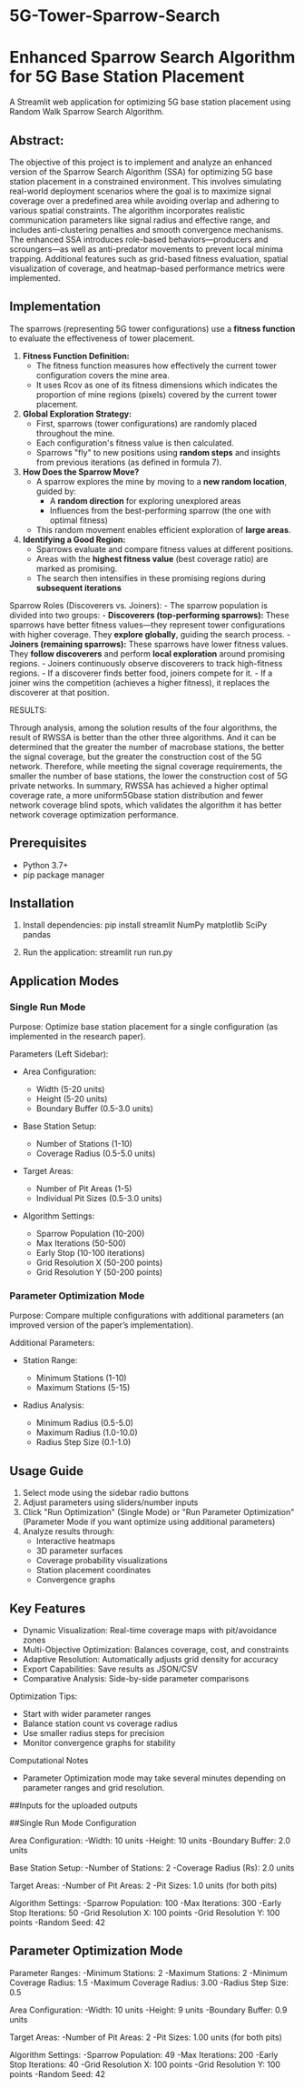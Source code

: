 # 5G-Tower-Sparrow-Search

# Enhanced Sparrow Search Algorithm for 5G Base Station Placement

A Streamlit web application for optimizing 5G base station placement using Random Walk Sparrow Search Algorithm.

## Abstract:

The objective of this project is to implement and analyze an enhanced version of the Sparrow Search Algorithm (SSA) for optimizing 5G base station placement in a
constrained environment. This involves simulating real-world deployment scenarios where the goal is to maximize signal coverage over a predefined area while avoiding
overlap and adhering to various spatial constraints. The algorithm incorporates realistic communication parameters like signal radius and effective range, and includes anti-clustering penalties and smooth convergence mechanisms. The enhanced SSA introduces role-based behaviors—producers and scroungers—as well as anti-predator movements to prevent local minima trapping. Additional features such as grid-based fitness evaluation, spatial visualization of coverage, and heatmap-based performance metrics were implemented. 

## Implementation
The sparrows (representing 5G tower configurations) use a **fitness function** to evaluate the effectiveness of tower placement.

1. **Fitness Function Definition:**
    - The fitness function measures how effectively the current tower configuration covers the mine area.
    -  It uses Rcov as one of its fitness dimensions which indicates the proportion of mine regions (pixels) covered by the current tower placement.
2. **Global Exploration Strategy:**
    - First, sparrows (tower configurations) are randomly placed throughout the mine.
    - Each configuration's fitness value is then calculated.
    - Sparrows "fly" to new positions using **random steps** and insights from previous iterations (as defined in formula 7).
3. **How Does the Sparrow Move?**
    - A sparrow explores the mine by moving to a **new random location**, guided by:
        - A **random direction** for exploring unexplored areas
        - Influences from the best-performing sparrow (the one with optimal fitness)
    - This random movement enables efficient exploration of **large areas**.
4. **Identifying a Good Region:**
    - Sparrows evaluate and compare fitness values at different positions.
    - Areas with the **highest fitness value** (best coverage ratio) are marked as promising.
    - The search then intensifies in these promising regions during **subsequent iterations**

Sparrow Roles (Discoverers vs. Joiners):
    - The sparrow population is divided into two groups:
        - **Discoverers (top-performing sparrows):**
        These sparrows have better fitness values—they represent tower configurations with higher coverage. They **explore globally**, guiding the search process.
        - **Joiners (remaining sparrows):**
        These sparrows have lower fitness values. They **follow discoverers** and perform **local exploration** around promising regions.
        - Joiners continuously observe discoverers to track high-fitness regions.
        - If a discoverer finds better food, joiners compete for it.
        - If a joiner wins the competition (achieves a higher fitness), it replaces the discoverer at that position.

RESULTS:

Through analysis, among the solution results of the four
algorithms, the result of RWSSA is better than the other three
algorithms. And it can be determined that the greater the number
of macrobase stations, the better the signal coverage, but the
greater the construction cost of the 5G network. Therefore,
while meeting the signal coverage requirements, the smaller the
number of base stations, the lower the construction cost of 5G
private networks.
In summary, RWSSA has achieved a higher optimal coverage rate, a more
uniform5Gbase station distribution and fewer network coverage
blind spots, which validates the algorithm it has better network
coverage optimization performance.


## Prerequisites
- Python 3.7+
- pip package manager

## Installation
1. Install dependencies:
   pip install streamlit NumPy matplotlib SciPy pandas

2. Run the application:
   streamlit run run.py

## Application Modes

### Single Run Mode
Purpose: Optimize base station placement for a single configuration (as implemented in the research paper).

Parameters (Left Sidebar):
- Area Configuration:
  - Width (5-20 units)
  - Height (5-20 units)
  - Boundary Buffer (0.5-3.0 units)
  
- Base Station Setup:
  - Number of Stations (1-10)
  - Coverage Radius (0.5-5.0 units)

- Target Areas:
  - Number of Pit Areas (1-5)
  - Individual Pit Sizes (0.5-3.0 units)

- Algorithm Settings:
  - Sparrow Population (10-200)
  - Max Iterations (50-500)
  - Early Stop (10-100 iterations)
  - Grid Resolution X (50-200 points)
  - Grid Resolution Y (50-200 points)

### Parameter Optimization Mode
Purpose: Compare multiple configurations with additional parameters (an improved version of the paper’s implementation).

Additional Parameters:
- Station Range:
  - Minimum Stations (1-10)
  - Maximum Stations (5-15)

- Radius Analysis:
  - Minimum Radius (0.5-5.0)
  - Maximum Radius (1.0-10.0)
  - Radius Step Size (0.1-1.0)

## Usage Guide
1. Select mode using the sidebar radio buttons
2. Adjust parameters using sliders/number inputs
3. Click "Run Optimization" (Single Mode) or "Run Parameter Optimization" (Parameter Mode if you want optimize using additional parameters)
4. Analyze results through:
   - Interactive heatmaps
   - 3D parameter surfaces
   - Coverage probability visualizations
   - Station placement coordinates
   - Convergence graphs

## Key Features
- Dynamic Visualization: Real-time coverage maps with pit/avoidance zones
- Multi-Objective Optimization: Balances coverage, cost, and constraints
- Adaptive Resolution: Automatically adjusts grid density for accuracy
- Export Capabilities: Save results as JSON/CSV
- Comparative Analysis: Side-by-side parameter comparisons

Optimization Tips:
- Start with wider parameter ranges
- Balance station count vs coverage radius
- Use smaller radius steps for precision
- Monitor convergence graphs for stability

Computational Notes
- Parameter Optimization mode may take several minutes depending on parameter ranges and grid resolution.

##Inputs for the uploaded outputs

##Single Run Mode Configuration

Area Configuration:
-Width: 10 units
-Height: 10 units
-Boundary Buffer: 2.0 units

Base Station Setup:
-Number of Stations: 2
-Coverage Radius (Rs): 2.0 units

Target Areas:
-Number of Pit Areas: 2
-Pit Sizes: 1.0 units (for both pits)

Algorithm Settings:
-Sparrow Population: 100
-Max Iterations: 300
-Early Stop Iterations: 50
-Grid Resolution X: 100 points
-Grid Resolution Y: 100 points
-Random Seed: 42

## Parameter Optimization Mode

Parameter Ranges:
-Minimum Stations: 2
-Maximum Stations: 2
-Minimum Coverage Radius: 1.5
-Maximum Coverage Radius: 3.00
-Radius Step Size: 0.5

Area Configuration:
-Width: 10 units
-Height: 9 units
-Boundary Buffer: 0.9 units

Target Areas:
-Number of Pit Areas: 2
-Pit Sizes: 1.00 units (for both pits)

Algorithm Settings:
-Sparrow Population: 49
-Max Iterations: 200
-Early Stop Iterations: 40
-Grid Resolution X: 100 points
-Grid Resolution Y: 100 points
-Random Seed: 42


